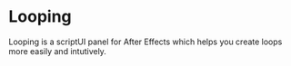 # Looping
Looping is a scriptUI panel for After Effects which helps you create loops more easily and intutively.
